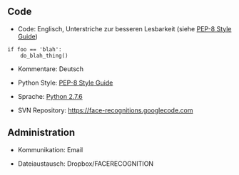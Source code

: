 ## Code ##

  * Code: Englisch, Unterstriche zur besseren Lesbarkeit (siehe [PEP-8 Style Guide](http://www.python.org/dev/peps/pep-0008/))

```
if foo == 'blah':
    do_blah_thing()
```

  * Kommentare: Deutsch

  * Python Style: [PEP-8 Style Guide](http://www.python.org/dev/peps/pep-0008/)

  * Sprache: [Python 2.7.6](http://docs.python.org/2.7/)

  * SVN Repository: https://face-recognitions.googlecode.com

## Administration ##

  * Kommunikation: Email

  * Dateiaustausch: Dropbox/FACERECOGNITION